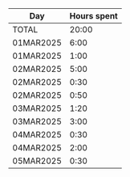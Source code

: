 | Day       | Hours spent |
| --------- | ----------- |
| TOTAL     |       20:00 |
| 01MAR2025 |        6:00 |
| 01MAR2025 |        1:00 |
| 02MAR2025 |        5:00 |
| 02MAR2025 |        0:30 |
| 02MAR2025 |        0:50 |
| 03MAR2025 |        1:20 |
| 03MAR2025 |        3:00 |
| 04MAR2025 |        0:30 |
| 04MAR2025 |        2:00 |
| 05MAR2025 |        0:30 |